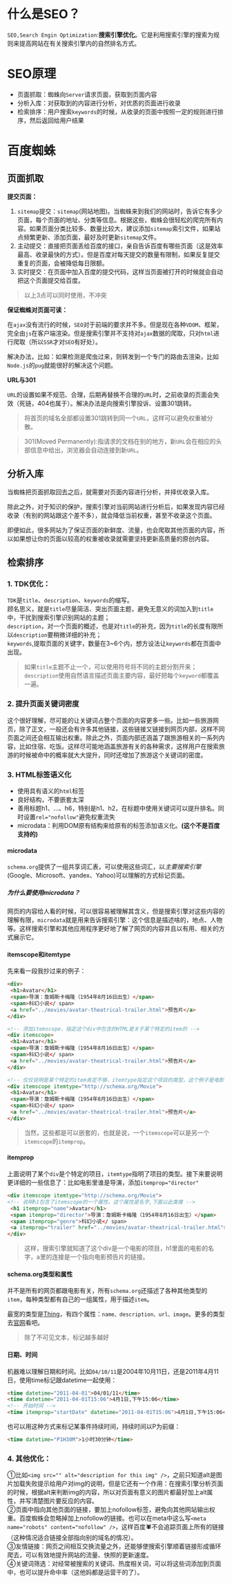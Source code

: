 # 什么是SEO？
`SEO,Search Engin Optimization`:**搜索引擎优化**。它是利用搜索引擎的搜索为规则来提高网站在有关搜索引擎内的自然排名方式。

# SEO原理
+ 页面抓取：蜘蛛向`Server`请求页面，获取到页面内容
+ 分析入库：对获取到的内容进行分析，对优质的页面进行收录
+ 检索排序：用户搜索`keywords`的时候，从收录的页面中按照一定的规则进行排序，然后返回给用户结果

# 百度蜘蛛
## 页面抓取
**提交页面：**

1.  `sitemap`提交：`sitemap`(网站地图)。当蜘蛛来到我们的网站时，告诉它有多少页面，每个页面的地址、分类等信息。根据这些，蜘蛛会很轻松的爬完所有内容。如果页面分类比较多、数量比较大，建议添加`sitemap`索引文件，如果站点频繁更新、添加页面，最好及时更新`sitemap`文件。
2.  主动提交：直接把页面丢给百度的接口，亲自告诉百度有哪些页面（这是效率最高、收录最快的方式）。但是百度对每天提交的数量有限制，如果反复提交重复的页面，会被降低每日限额。
3.  实时提交：在页面中加入百度的提交代码，这样当页面被打开的时候就会自动把这个页面提交给百度。

> 以上3点可以同时使用，不冲突

**保证蜘蛛对页面可读：**

在`ajax`没有流行的时候，`SEO`对于前端的要求并不多。但是现在各种`VDOM`、框架，完全由`js`在客户端渲染。但是搜索引擎并不支持对`ajax`数据的爬取，只对`html`进行爬取（所以`SSR`才对`SEO`有好处）。

解决办法，比如：如果检测是爬虫过来，则转发到一个专门的路由去渲染，比如`Node.js`的`pug`就能很好的解决这个问题。

**URL与301**

`URL`的设置如果不规范、合理，后期再替换不合理的`URL`时，之前收录的页面会失效（死链，404也属于）。解决办法是向搜索引擎投诉、设置301跳转。

> 将首页的域名全部都设置301跳转到同一个`URL`，这样可以避免权重被分散。

> 301(Moved Permanently):指请求的文档在别的地方，新`URL`会在相应的头部信息中给出，浏览器会自动连接到新`URL`。

## 分析入库
当蜘蛛把页面抓取回去之后，就需要对页面内容进行分析，并择优收录入库。

除此之外，对于知识的保护，搜索引擎对当前网站进行分析后，如果发现内容已经收录（有别的网站跟这个差不多），就会降低当前权重，甚至不收录这个页面。

即便如此，很多网站为了保证页面的新鲜度、流量，也会爬取其他页面的内容，所以如果想让你的页面以较高的权重被收录就需要坚持更新高质量的原创内容。

## 检索排序
### 1. TDK优化：
`TDK`是`title`、`description`、`keywords`的缩写。<br>
顾名思义，就是`title`尽量简洁、突出页面主题，避免无意义的词加入到`title`中，干扰到搜索引擎识别网站的主题；<br>
`description`，对一个页面的概述，也是对`title`的补充，因为`title`的长度有限所以`description`要稍微详细的补充；<br>
`keywords`,提取页面的关键字，数量在3~6个内，想方设法让`keywords`都在页面中出现。

> 如果`title`主题不止一个，可以使用符号将不同的主题分割开来；`description`使用自然语言描述页面主要内容，最好把每个`keyword`都覆盖一遍。

### 2. 提升页面关键词密度<br>
这个很好理解，尽可能的让关键词占整个页面的内容更多一些。比如一些旅游网页，除了正文，一般还会有许多其他链接，这些链接又链接到网页内部，这样不同页面之间还会相互输出权重。除此之外，页面内部还涵盖了跟旅游相关的一系列内容，比如住宿、吃饭。这样尽可能地涵盖旅游有关的各种需求，这样用户在搜索旅游的时候被命中的概率就大大提升，同时还增加了旅游这个关键词的密度。

### 3. HTML标签语义化
+ 使用具有语义的`html`标签
+ 良好结构，不要嵌套太深
+ 善用标题h1、...、h6，特别是h1、h2，在标题中使用关键词可以提升排名。同时设置`rel="nofollow"`避免权重流失
+ microdata：利用DOM原有结构来给原有的标签添加语义化。**(这个不是百度支持的)**

#### microdata
`schema.org`提供了一组共享词汇表，可以使用这些词汇，以*主要搜索引擎*(Google、Microsoft、yandex、Yahoo)可以理解的方式标记页面。

##### 为什么要使用microdata？
网页的内容给人看的时候，可以很容易被理解其含义，但是搜索引擎对这些内容的理解有限，`microdata`就是用来告诉搜索引擎：这个信息是描述啥的，地点、人物等。这样搜索引擎和其他应用程序更好地了解了网页的内容并且以有用、相关的方式展示它。

#### itemscope和itemtype
先来看一段我抄过来的例子：
```html
<div>
 <h1>Avatar</h1>
 <span>导演：詹姆斯卡梅隆（1954年8月16日出生）</span>
 <span>科幻小说</ span>
 <a href="../movies/avatar-theatrical-trailer.html">预告片</a>
</div>

<!-- 添加itemscope，指定这个div中包含的HTML是关于某个特定的item的 -->
<div itemscope>
 <h1>Avatar</h1>
 <span>导演：詹姆斯卡梅隆（1954年8月16日出生）</span>
 <span>科幻小说</ span>
 <a href="../movies/avatar-theatrical-trailer.html">预告片</a>
</div>

<!-- 仅仅说明是某个特定的item肯定不够，itemtype指定这个项目的类型，这个例子是电影 -->
<div itemscope itemtype="http://schema.org/Movie">
 <h1>Avatar</h1>
 <span>导演：詹姆斯卡梅隆（1954年8月16日出生）</span>
 <span>科幻小说</ span>
 <a href="../movies/avatar-theatrical-trailer.html">预告片</a>
</div>
```
> 当然，这些都是可以嵌套的，也就是说，一个`itemscope`可以是另一个`itemscope`的`itemprop`。

#### itemprop
上面说明了某个`div`是个特定的项目，`itemtype`指明了项目的类型。接下来要说明更详细的一些信息了：比如电影里谁是导演，添加`itemprop="director"`
```html
<div itemscope itemtype="http://schema.org/Movie">
<!-- 说明h1包含了itemscope的一个属性。这个属性是名字,下面以此类推 -->
 <h1 itemprop="name">Avatar</h1>
 <span itemprop="director">导演：詹姆斯卡梅隆（1954年8月16日出生）</span>
 <span itemprop="genre">科幻小说</ span>
 <a itemprop="trailer" href="../movies/avatar-theatrical-trailer.html">预告片</a>
</div>
```
> 这样，搜索引擎就知道了这个div是一个电影的项目，h1里面的电影的名字，a里的连接是一个指向电影预告片的链接。

#### schema.org类型和属性
并不是所有的网页都跟电影有关，所有`schema.org`还描述了各种其他类型的`item`，每种类型都有自己的一组属性，用于描述`item`。

最宽的类型是[Thing](https://schema.org/Thing)，有四个属性：`name、description、url、image`。更多的类型去[官网](https://schema.org/docs/gs.html)看吧。
> 除了不可见文本，标记越多越好

#### 日期、时间
机器难以理解日期和时间。比如`04/10/11`是2004年10月11日，还是2011年4月11日，使用time标记跟datetime一起使用：
```html
<time datetime="2011-04-01">04/01/11</time>
<time datetime="2011-04-01T15:06">4月1日,下午15:06</time>
<!-- 开始时间 -->
<time itemprop="startDate" datetime="2011-04-01T15:06">4月1日,下午15:06</time>
```
也可以用这种方式来标记某事件持续时间，持续时间以P为前缀：
```html
<time datetime="P1H30M">1小时30分钟</time>
```

### 4. 其他优化：<br>
①比如`<img src="" alt="description for this img" />`，之前只知道alt是图片加载失败提示给用户对img的说明，但是它还有一个作用：在搜索引擎分析页面的时候，根据alt来判断img的内容，所以对页面有意义的图片都最好加上alt属性，并写清楚图片要反应的内容。<br>
②页面中指向其他页面的链接，要加上nofollow标签，避免向其他网站输出权重。百度蜘蛛会忽略掉加上nofollow的链接。也可以在meta中这么写`<meta name="robots" content="nofollow" />`，这样百度🕷不会追踪页面上所有的链接（这种情况适合链接全部指向别的域名的情况）。<br>
③友情链接：网页之间相互交换流量之外，还能够使搜索引擎顺着链接形成循环爬去，可以有效地提升网站的流量、快照的更新速度。<br>
④关键词筛选：对经常被搜索的关键词、热度相关词，可以将这些词添加到页面中，也可以提升命中率（这他妈都是运营干的了）。
